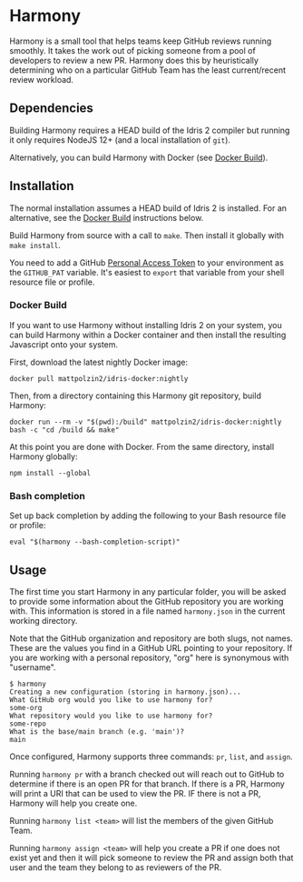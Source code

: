 
# Harmony
Harmony is a small tool that helps teams keep GitHub reviews running smoothly. It takes the work out of picking someone from a pool of developers to review a new PR. Harmony does this by heuristically determining who on a particular GitHub Team has the least current/recent review workload.

## Dependencies
Building Harmony requires a HEAD build of the Idris 2 compiler but running it only requires NodeJS 12+ (and a local installation of `git`).

Alternatively, you can build Harmony with Docker (see [Docker Build](#docker-build)).

## Installation
The normal installation assumes a HEAD build of Idris 2 is installed. For an alternative, see the [Docker Build](#docker-build) instructions below.

Build Harmony from source with a call to `make`. Then install it globally with `make install`.

You need to add a GitHub [Personal Access Token](https://docs.github.com/en/github/authenticating-to-github/keeping-your-account-and-data-secure/creating-a-personal-access-token) to your environment as the `GITHUB_PAT` variable. It's easiest to `export` that variable from your shell resource file or profile.

### Docker Build
If you want to use Harmony without installing Idris 2 on your system, you can build Harmony within a Docker container and then install the resulting Javascript onto your system.

First, download the latest nightly Docker image:
```shell
docker pull mattpolzin2/idris-docker:nightly
```

Then, from a directory containing this Harmony git repository, build Harmony:
```shell
docker run --rm -v "$(pwd):/build" mattpolzin2/idris-docker:nightly bash -c "cd /build && make"
```

At this point you are done with Docker. From the same directory, install Harmony globally:
```shell
npm install --global
```

### Bash completion
Set up back completion by adding the following to your Bash resource file or profile:
```shell
eval "$(harmony --bash-completion-script)"
```

## Usage
The first time you start Harmony in any particular folder, you will be asked to provide some information about the GitHub repository you are working with. This information is stored in a file named `harmony.json` in the current working directory.

Note that the GitHub organization and repository are both slugs, not names. These are the values you find in a GitHub URL pointing to your repository. If you are working with a personal repository, "org" here is synonymous with "username".
```shell
$ harmony
Creating a new configuration (storing in harmony.json)...
What GitHub org would you like to use harmony for?
some-org
What repository would you like to use harmony for?
some-repo
What is the base/main branch (e.g. 'main')?
main
```

Once configured, Harmony supports three commands: `pr`, `list`, and `assign`.

Running `harmony pr` with a branch checked out will reach out to GitHub to determine if there is an open PR for that branch. If there is a PR, Harmony will print a URI that can be used to view the PR. IF there is not a PR, Harmony will help you create one.

Running `harmony list <team>` will list the members of the given GitHub Team.

Running `harmony assign <team>` will help you create a PR if one does not exist yet and then it will pick someone to review the PR and assign both that user and the team they belong to as reviewers of the PR.


